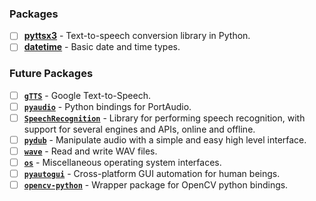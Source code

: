 ### Packages

- [ ] [**pyttsx3**](https://pypi.org/project/pyttsx3/) - Text-to-speech conversion library in Python.
- [ ] [**datetime**](https://docs.python.org/3/library/datetime.html) - Basic date and time types.

### Future Packages
- [ ] [**`gTTS`**](https://pypi.org/project/gTTS/) - Google Text-to-Speech.
- [ ] [**`pyaudio`**](https://pypi.org/project/PyAudio/) - Python bindings for PortAudio.
- [ ] [**`SpeechRecognition`**](https://pypi.org/project/SpeechRecognition/) - Library for performing speech recognition, with support for several engines and APIs, online and offline.
- [ ] [**`pydub`**](https://pypi.org/project/pydub/) - Manipulate audio with a simple and easy high level interface.
- [ ] [**`wave`**](https://docs.python.org/3/library/wave.html) - Read and write WAV files.
- [ ] [**`os`**](https://docs.python.org/3/library/os.html) - Miscellaneous operating system interfaces.
- [ ] [**`pyautogui`**](https://pypi.org/project/PyAutoGUI/) - Cross-platform GUI automation for human beings.
- [ ] [**`opencv-python`**](https://pypi.org/project/opencv-python/) - Wrapper package for OpenCV python bindings.